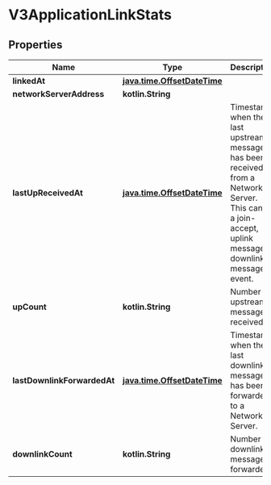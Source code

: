 
# V3ApplicationLinkStats

## Properties
Name | Type | Description | Notes
------------ | ------------- | ------------- | -------------
**linkedAt** | [**java.time.OffsetDateTime**](java.time.OffsetDateTime.md) |  |  [optional]
**networkServerAddress** | **kotlin.String** |  |  [optional]
**lastUpReceivedAt** | [**java.time.OffsetDateTime**](java.time.OffsetDateTime.md) | Timestamp when the last upstream message has been received from a Network Server. This can be a join-accept, uplink message or downlink message event. |  [optional]
**upCount** | **kotlin.String** | Number of upstream messages received. |  [optional]
**lastDownlinkForwardedAt** | [**java.time.OffsetDateTime**](java.time.OffsetDateTime.md) | Timestamp when the last downlink message has been forwarded to a Network Server. |  [optional]
**downlinkCount** | **kotlin.String** | Number of downlink messages forwarded. |  [optional]



